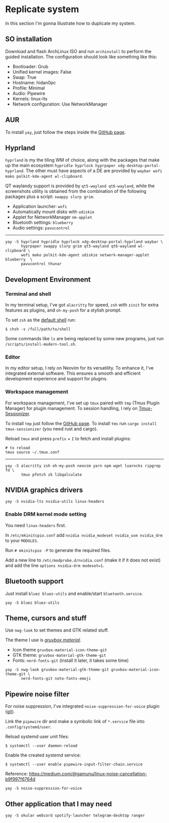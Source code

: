 # Replicate system

In this section I'm gonna illustrate how to duplicate my system.

## SO installation

Download and flash ArchLinux ISO and run `archinstall` to perform the guided
installation. The configuration should look like something like this:

- Bootloader: Grub
- Unified kernel images: False
- Swap: True
- Hostname: hidan0pc
- Profile: Minimal
- Audio: Pipewire
- Kernels: linux-lts
- Network configuration: Use NetworkManager

## AUR

To install `yay`, just follow the steps inside the [GitHub page](https://github.com/Jguer/yay).

## Hyprland

`hyprland` is my the tiling WM of choice, along with the packages that make up the main
ecosystem `hypridle hyprlock hyprpaper xdg-desktop-portal-hyprland`. The other must
have aspects of a DE are provided by `waybar wofi mako polkit-kde-agent wl-clipboard`.

QT waylandy support is provided by `qt5-wayland qt6-wayland`, while the screenshots
utility is obtained from the combination of the following packages plus a script:
`swappy slurp grim`.

- Application launcher: `wofi`
- Automatically mount disks with `udiskie`
- Applet for NetworkManager `nm-applet`
- Bluetooth settings: `blueberry`
- Audio settings: `pavucontrol`

---

```
yay -S hyprland hypridle hyprlock xdg-desktop-portal-hyprland waybar \
       hyprpaper swappy slurp grim qt5-wayland qt6-wayland wl-clipboard \
       wofi mako polkit-kde-agent udiskie network-manager-applet blueberry  \
       pavucontrol thunar
```

## Development Environment

### Terminal and shell

In my terminal setup, I've got `alacritty` for speed, `zsh` with `zinit` for extra
features as plugins, and `oh-my-posh` for a stylish prompt.

To set `zsh` as the [default shell](https://wiki.archlinux.org/title/Command-line_shell#Changing_your_default_shell) run:

```
$ chsh -s /full/path/to/shell
```

Some commands like `ls` are being replaced by some new programs, just run `/scripts/install-modern-tool.sh`.

### Editor

In my editor setup, I rely on Neovim for its versatility. To enhance it, I've integrated
external software. This ensures a smooth and efficient development experience and
support for plugins.

### Workspace management

For workspace management, I've set up `tmux` paired with `tmp` (Tmux Plugin Manager) for
plugin management. To session handling, I rely on [Tmux-Sessionizer](https://github.com/jrmoulton/tmux-sessionizer).

To install `tmp` just follow the [GitHub page](https://github.com/tmux-plugins/tpm).
To install `tms` run `cargo install tmux-sessionizer` (you need rust and cargo).

Reload `tmux` and press `prefix` + `I` to fetch and install plugins:

```
# to reload
tmux source ~/.tmux.conf
```

---

```
yay -S alacritty zsh oh-my-posh neovim yarn npm wget luarocks ripgrep fd \
       tmux pfetch zk libqalculate
```

## NVIDIA graphics drivers

```
yay -S nvidia-lts nvidia-utils linux-headers
```

### Enable DRM kernel mode setting

You need `linux-headers` first.

In `/etc/mkinitcpio.conf` add `nvidia nvidia_modeset nvidia_uvm nvidia_drm` to your
`MODULES`.

Run `# mkinitcpio -P` to generate the required files.

Add a new line to `/etc/modprobe.d/nvidia.conf` (make it if it does not exist) and add
the line `options nvidia-drm modeset=1`.

## Bluetooth support

Just install `bluez bluez-utils` and enable/start `bluetooth.service`.

```
yay -S bluez bluez-utils
```

## Theme, cursors and stuff

Use `nwg-look` to set themes and GTK related stuff.

The theme I use is [_gruvbox material_](https://github.com/sainnhe/gruvbox-material).

- Icon theme `gruvbox-material-icon-theme-git`
- GTK theme: `gruvbox-material-gtk-theme-git`
- Fonts: `nerd-fonts-git` (install it later, it takes some time)

```
yay -S nwg-look gruvbox-material-gtk-theme-git gruvbox-material-icon-theme-git \
       nerd-fonts-git noto-fonts-emoji
```

## Pipewire noise filter

For noise suppression, I've integrated `noise-suppression-for-voice` plugin ([git](https://github.com/werman/noise-suppression-for-voice)).

Link the `pipewire` dir and make a symbolic link of `*.service` file into `.config/systemd/user`.

Reload systemd user unit files:

```
$ systemctl --user daemon-reload
```

Enable the created systemd service:

```
$ systemctl --user enable pipewire-input-filter-chain.service
```

Reference: https://medium.com/@gamunu/linux-noise-cancellation-b9f997f6764d

```
yay -S noise-suppression-for-voice
```

## Other application that I may need

```
yay -S okular webcord spotify-launcher telegram-desktop ranger
```
